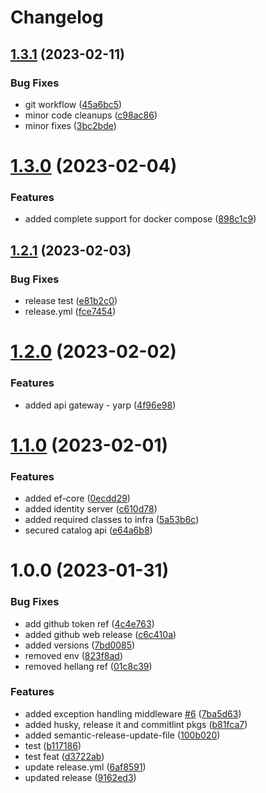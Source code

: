 # Changelog

## [1.3.1](https://github.com/fullstackhero/dotnet-microservices-boilerplate/compare/v1.3.0...v1.3.1) (2023-02-11)


### Bug Fixes

* git workflow ([45a6bc5](https://github.com/fullstackhero/dotnet-microservices-boilerplate/commit/45a6bc50215a7cb8eee57c5924e54b923ff17678))
* minor code cleanups ([c98ac86](https://github.com/fullstackhero/dotnet-microservices-boilerplate/commit/c98ac866e0cfe8fe22e3dd27d402b6504b0b914d))
* minor fixes ([3bc2bde](https://github.com/fullstackhero/dotnet-microservices-boilerplate/commit/3bc2bde3e12a27a8bb78a87fbd967c295ca94196))

# [1.3.0](https://github.com/fullstackhero/dotnet-microservices-boilerplate/compare/v1.2.1...v1.3.0) (2023-02-04)


### Features

* added complete support for docker compose ([898c1c9](https://github.com/fullstackhero/dotnet-microservices-boilerplate/commit/898c1c92dc43f32e2b04ffb2d3153bb84a3c71b4))

## [1.2.1](https://github.com/fullstackhero/dotnet-microservices-boilerplate/compare/v1.2.0...v1.2.1) (2023-02-03)


### Bug Fixes

* release test ([e81b2c0](https://github.com/fullstackhero/dotnet-microservices-boilerplate/commit/e81b2c0a6e59b9babcc3fcbcb0291915dd2785d4))
* release.yml ([fce7454](https://github.com/fullstackhero/dotnet-microservices-boilerplate/commit/fce745424cf58c628157399dd995442bcea166d2))

# [1.2.0](https://github.com/fullstackhero/dotnet-microservices-boilerplate/compare/v1.1.0...v1.2.0) (2023-02-02)


### Features

* added api gateway - yarp ([4f96e98](https://github.com/fullstackhero/dotnet-microservices-boilerplate/commit/4f96e98a315248119d7e7fd3c00d35286c7bbf2a))

# [1.1.0](https://github.com/fullstackhero/dotnet-microservices-boilerplate/compare/v1.0.0...v1.1.0) (2023-02-01)


### Features

* added ef-core ([0ecdd29](https://github.com/fullstackhero/dotnet-microservices-boilerplate/commit/0ecdd299baf48cf2063646fead7cd71fce661b35))
* added identity server ([c610d78](https://github.com/fullstackhero/dotnet-microservices-boilerplate/commit/c610d78bdf41816812f027d8942e4c2fc758422a))
* added required classes to infra ([5a53b6c](https://github.com/fullstackhero/dotnet-microservices-boilerplate/commit/5a53b6c9dc5f7602be79cd399d460995664aff1a))
* secured catalog api ([e64a6b8](https://github.com/fullstackhero/dotnet-microservices-boilerplate/commit/e64a6b8c8ed880b12b61a1964e864db7edb4e86c))

# 1.0.0 (2023-01-31)


### Bug Fixes

* add github token ref ([4c4e763](https://github.com/fullstackhero/dotnet-microservices-boilerplate/commit/4c4e7634ff4fe9763784b98ccb1ed66472dcac3d))
* added github web release ([c6c410a](https://github.com/fullstackhero/dotnet-microservices-boilerplate/commit/c6c410a3241c9ea41e622236fd94c3b0bf4b196f))
* added versions ([7bd0085](https://github.com/fullstackhero/dotnet-microservices-boilerplate/commit/7bd008554ecc3e1783e6f2c75e9f29a84bb8e240))
* removed env ([823f8ad](https://github.com/fullstackhero/dotnet-microservices-boilerplate/commit/823f8ad24a4bcf505e62f895752267d718ecce03))
* removed hellang ref ([01c8c39](https://github.com/fullstackhero/dotnet-microservices-boilerplate/commit/01c8c39c1ada0f1d8be8de039a38f15d1976955a))


### Features

* added exception handling middleware [#6](https://github.com/fullstackhero/dotnet-microservices-boilerplate/issues/6) ([7ba5d63](https://github.com/fullstackhero/dotnet-microservices-boilerplate/commit/7ba5d633ebaf7952a37e920429106fa856b4ae53))
* added husky, release it and commitlint pkgs ([b81fca7](https://github.com/fullstackhero/dotnet-microservices-boilerplate/commit/b81fca754000047097e06ebf51d3ed7738d40bf5))
* added semantic-release-update-file ([100b020](https://github.com/fullstackhero/dotnet-microservices-boilerplate/commit/100b0201565c2554e5cde7449d92baea998c045a))
* test ([b117186](https://github.com/fullstackhero/dotnet-microservices-boilerplate/commit/b1171863033eace1fe82baeb524fcc8b279d5912))
* test feat ([d3722ab](https://github.com/fullstackhero/dotnet-microservices-boilerplate/commit/d3722ab1fe9bc3752a57c09f60ddb7db03c81c50))
* update release.yml ([6af8591](https://github.com/fullstackhero/dotnet-microservices-boilerplate/commit/6af85913e19cc97e170ad0f206e7194fdd824ed5))
* updated release ([9162ed3](https://github.com/fullstackhero/dotnet-microservices-boilerplate/commit/9162ed321632ee70c5e885428cf41f9cd29bc861))

